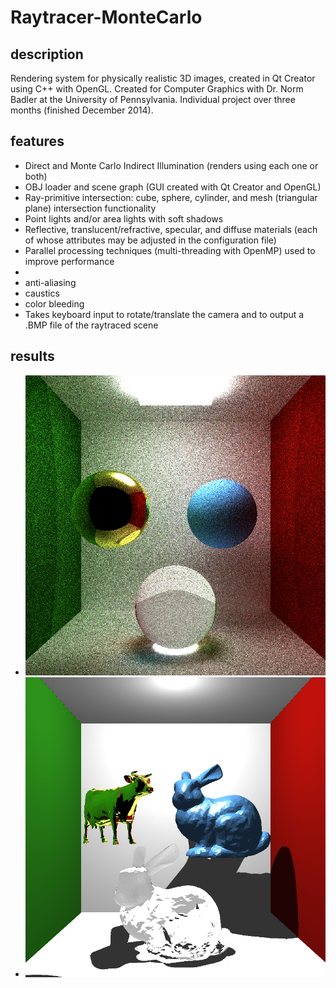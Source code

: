 # Raytracer-MonteCarlo

## description
Rendering system for physically realistic 3D images, created in Qt Creator using C++ with OpenGL. Created for Computer Graphics with Dr. Norm Badler at the University of Pennsylvania. Individual project over three months (finished December 2014).

## features
- Direct and Monte Carlo Indirect Illumination (renders using each one or both)
- OBJ loader and scene graph (GUI created with Qt Creator and OpenGL)
- Ray-primitive intersection: cube, sphere, cylinder, and mesh (triangular plane) intersection functionality
- Point lights and/or area lights with soft shadows
- Reflective, translucent/refractive, specular, and diffuse materials (each of whose attributes may be adjusted in the configuration file)
- Parallel processing techniques (multi-threading with OpenMP) used to improve performance
- 
- anti-aliasing
- caustics
- color bleeding
- Takes keyboard input to rotate/translate the camera and to output a .BMP file of the raytraced scene

## results
- ![alt tag](https://github.com/rl-williams/Raytracer-MonteCarlo/blob/master/SceneGraph/final_images/mc-indirect-100samples.bmp)
- ![alt tag](https://github.com/rl-williams/Raytracer-MonteCarlo/blob/master/SceneGraph/final_images/mc-animals.png)

